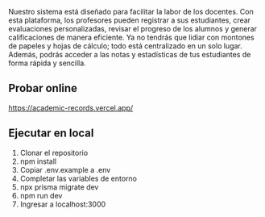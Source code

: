 Nuestro sistema está diseñado para facilitar la labor de los docentes. Con esta plataforma, los profesores pueden registrar a sus estudiantes, crear evaluaciones personalizadas, revisar el progreso de los alumnos y generar calificaciones de manera eficiente. Ya no tendrás que lidiar con montones de papeles y hojas de cálculo; todo está centralizado en un solo lugar. Además, podrás acceder a las notas y estadísticas de tus estudiantes de forma rápida y sencilla.

## Probar online
https://academic-records.vercel.app/

## Ejecutar en local
1. Clonar el repositorio
2. npm install
3. Copiar .env.example a .env
4. Completar las variables de entorno
5. npx prisma migrate dev
6. npm run dev
7. Ingresar a localhost:3000

